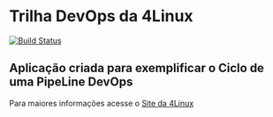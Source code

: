 # Trilha DevOps da 4Linux

<!-- Altere a Flag abaixo com sua URL do Travis -->
[![Build Status](https://travis-ci.org/jeehfreitas/DevOpsLab-HelloWorld.svg?branch=master)](https://travis-ci.org/jeehfreitas/DevOpsLab-HelloWorld)

## Aplicação criada para exemplificar o Ciclo de uma PipeLine DevOps


Para maiores informações acesse o [Site da 4Linux](https://www.4linux.com.br/cursos/devops)
